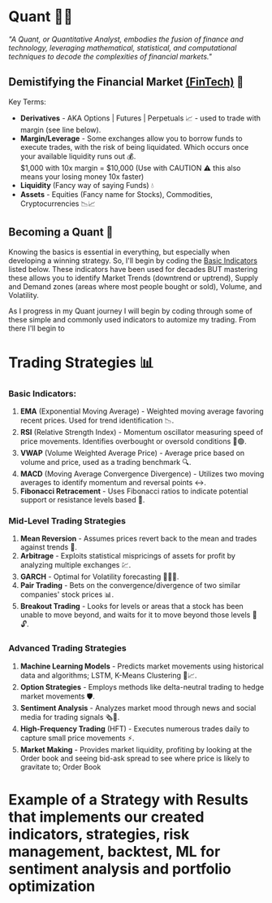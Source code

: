 # Quant 🤖💼

_"A Quant, or Quantitative Analyst, embodies the fusion of finance and technology, leveraging mathematical, statistical, and computational techniques to decode the complexities of financial markets."_

<!-- The following is a brief summary of what's needed to know about the Financial Market in order to succeed as a trader. The different types of trading and strategies involved in FinTech. -->

## Demistifying the Financial Market [(FinTech)](https://en.wikipedia.org/wiki/Fintech#:~:text=Fintech%2C%20a%20clipped,fintech.%5B6%5D) 🔮

<!-- Learning about FinTech can be frustrating 😤, it's littered with complex terms designed to confuse you and scare you away. Those who do manage to navigate through the jargon, are faced with the daunting task of competing against the Market Maker i.e., Financial Institutions, Large Banks, and Firms 🏦💸. -->

Key Terms:

- **Derivatives** - AKA Options | Futures | Perpetuals 📈 - used to trade with margin (see line below).
- **Margin/Leverage** - Some exchanges allow you to borrow funds to execute trades, with the risk of being liquidated. Which occurs once your available liquidity runs out 💰.
  <br> $1,000 with 10x margin = $10,000 (Use with CAUTION ⚠️ this also means your losing money 10x faster)
- **Liquidity** (Fancy way of saying Funds) 💧
- **Assets** - Equities (Fancy name for Stocks), Commodities, Cryptocurrencies 📉📈

## Becoming a Quant 🧠

Knowing the basics is essential in everything, but especially when developing a winning strategy. So, I'll begin by coding the [Basic Indicators](#basic-indicators) listed below. These indicators have been used for decades BUT mastering these allows you to identify Market Trends (downtrend or uptrend), Supply and Demand zones (areas where most people bought or sold), Volume, and Volatility.

<!--
- Knowing whether an asset is in an uptrend or downtrend 📊.
- Supply and Demand (These are areas where most people bought or sold) 🛒.
- Volatility
- Risk Management ⚖️. -->
<!-- - Volume and its correlation with price 🔊. -->
<!-- - Support and Resistance -->

As I progress in my Quant journey I will begin by coding through some of these simple and commonly used indicators to automize my trading. From there I'll begin to

<!-- ChatGPT help me write a -->

<!-- we will build a Backtesting script to test our results 🔄 -->

# Trading Strategies 📊

### Basic Indicators:

<!-- Garman-Klass Volatility, RSI, Bollinger Bands, ATR, MACD, Dollar Volume-->

1. **EMA** (Exponential Moving Average) - Weighted moving average favoring recent prices. Used for trend identification 📉.
2. **RSI** (Relative Strength Index) - Momentum oscillator measuring speed of price movements. Identifies overbought or oversold conditions 🔴🟢.
3. **VWAP** (Volume Weighted Average Price) - Average price based on volume and price, used as a trading benchmark 🔍.
4. **MACD** (Moving Average Convergence Divergence) - Utilizes two moving averages to identify momentum and reversal points ↔️.
5. **Fibonacci Retracement** - Uses Fibonacci ratios to indicate potential support or resistance levels based 🔢.

### Mid-Level Trading Strategies

1. **Mean Reversion** - Assumes prices revert back to the mean and trades against trends 🔁.
2. **Arbitrage** - Exploits statistical mispricings of assets for profit by analyzing multiple exchanges 💹.
3. **GARCH** - Optimal for Volatility forecasting 🏃‍♂️💨.
4. **Pair Trading** - Bets on the convergence/divergence of two similar companies' stock prices 📊.
5. **Breakout Trading** - Looks for levels or areas that a stock has been unable to move beyond, and waits for it to move beyond those levels 🚪🔓.

### Advanced Trading Strategies

1. **Machine Learning Models** - Predicts market movements using historical data and algorithms; LSTM, K-Means Clustering 🤖📈.
2. **Option Strategies** - Employs methods like delta-neutral trading to hedge market movements 🛡️.
3. **Sentiment Analysis** - Analyzes market mood through news and social media for trading signals 🗞️💬.
4. **High-Frequency Trading** (HFT) - Executes numerous trades daily to capture small price movements ⚡.
5. **Market Making** - Provides market liquidity, profiting by looking at the Order book and seeing bid-ask spread to see where price is likely to gravitate to; Order Book

# Example of a Strategy with Results that implements our created indicators, strategies, risk management, backtest, ML for sentiment analysis and portfolio optimization

<!--

NOTES:
Identify what indicators we want to
update Mid Tier Strats



-- BASIC:
^Bollinger Bands
^ATR
^Garman-Klass Volatility - particularly useful for assets with significant overnight price movements or markets that are open 24/7
OBV

-- MID
^GARCH - Volatility Forecasting
Open Interest


===================
RISK MANAGEMENT:
Five Fama-French Factors to asses risk/return
- Market Risk
- Size
- Value
- Operating Profitability

backtesting.py

LIBRARIES
QuantLib
https://quantlib-python-docs.readthedocs.io/en/latest/


GARCH
https://arch.readthedocs.io/en/latest/univariate/introduction.html
 -->

<!-- ========================================== -->
<!-- ========================================== -->

<!--
SCRIPTS
nice funcs (indicators)
mean reversion
backtest.py
ai assistant


CONSTANTS
symbol
pos_size
params = {'timeInForce': 'PostOnly,}
target
max_loss


FUNCTIONS
ask_bid()
sma(timeframe, num_bars, bars, df, bid)
open_positions(positiions, openpos_bool, openpos_size, long, entry lev)
kill_switch(openposi, long, kil_size)
pnl_close(in_pos, size, long) ## Checks if we hit profit target or max loss
bot()


FUTURE IDEAS
Print Daily Vol in $ (sum of all big exch)
Print time in trade
 -->
